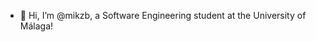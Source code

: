 - 👋 Hi, I’m @mikzb, a Software Engineering student at the University of Málaga!
<!---
mikzb/mikzb is a ✨ special ✨ repository because its `README.md` (this file) appears on your GitHub profile.
You can click the Preview link to take a look at your changes.
--->
